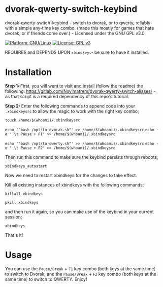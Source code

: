 # dvorak-qwerty-switch-keybind
dvorak-qwerty-switch-keybind - switch to dvorak, or to qwerty, reliably- with a simple any-time key combo. (made this mostly for games that hate dvorak, or if friends come over.) - Licensed under the GNU GPL v3.0.

[![Platform: GNU/Linux](https://img.shields.io/badge/platform-GNU/Linux-blue.svg)](www.kernel.org/linux.html) [![License: GPL v3](https://img.shields.io/badge/License-GPLv3-blue.svg)](https://www.gnu.org/licenses/gpl-3.0)

REQUIRES and DEPENDS UPON ``xbindkeys``- be sure to have it installed.

# Installation
**Step 1:** First, you will want to visit and install (follow the readme) the following: https://gitlab.com/Novimatrem/dvorak-qwerty-switch-aliases/ - as that script is a required dependency of this repo's tutorial.

**Step 2:**
Enter the following commands to append code into your ``.xbindkeysrc`` to allow the magic to work with the right key combo;

```touch /home/$(whoami)/.xbindkeysrc```

```echo '"bash /opt/to-dvorak.sh"' >> /home/$(whoami)/.xbindkeysrc```
```echo -e ' \t Pause + F1' >> /home/$(whoami)/.xbindkeysrc```

```echo '"bash /opt/to-qwerty.sh"' >> /home/$(whoami)/.xbindkeysrc```
```echo -e ' \t Pause + F2' >> /home/$(whoami)/.xbindkeysrc```

Then run this command to make sure the keybind persists through reboots;

``xbindkeys_autostart``

Now we need to restart xbindkeys for the changes to take effect.

Kill all existing instances of xbindkeys with the following commands; 

```killall xbindkeys```

```pkill xbindkeys```

and then run it again, so you can make use of the keybind in your current session;

```xbindkeys```

That's it!

# Usage
You can use the ``Pause/Break`` + ``F1`` key combo (both keys at the same time) to switch to Dvorak, and the ``Pause/Break`` + ``F2`` key combo (both keys at the same time) to switch to QWERTY. Enjoy!

